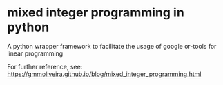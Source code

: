 # mixed integer programming in python
A python wrapper framework to facilitate the usage of google or-tools for linear programming

For further reference, see:
https://gmmoliveira.github.io/blog/mixed_integer_programming.html
